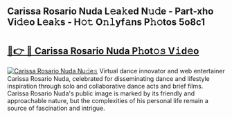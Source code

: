 ## Carissa Rosario Nuda L𝚎a𝚔ed N𝚞𝚍e - Part-xho Vi𝚍𝚎o L𝚎a𝚔s - H𝚘𝚝 O𝚗𝚕yf𝚊ns P𝚑𝚘tos 5o8c1

# <h2><a href="http://kfd6ic6.oniu.top/?m=Carissa+Rosario+Nuda">🔗👉 🔴 Carissa Rosario Nuda P𝚑ot𝚘𝚜 V𝚒d𝚎o</a></h2>

[![Carissa Rosario Nuda Nu𝚍e𝚜](https://i.imgur.com/0qMVB7G.gif)](http://kfd6ic6.oniu.top/?m=Carissa+Rosario+Nuda)
Virtual dance innovator and web entertainer Carissa Rosario Nuda, celebrated for disseminating dance and lifestyle inspiration through solo and collaborative dance acts and brief films. Carissa Rosario Nuda's public image is marked by its friendly and approachable nature, but the complexities of his personal life remain a source of fascination and intrigue.  
